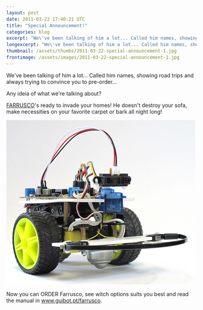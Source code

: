 ```yaml
---
layout: post
date: 2011-03-22 17:40:21 UTC
title: "Special Announcement!"
categories: blog
excerpt: "We\'ve been talking of him a lot... Called him names, showing road trips and always trying to convince you to pre-order..."
longexcerpt: "We\'ve been talking of him a lot... Called him names, showing road trips and always trying to convince you to pre-order...Any ideia of what we\'re talking about?"
thumbnail: /assets/thumbs/2011-03-22-special-announcement-1.jpg
frontimage: /assets/images/2011-03-22-special-announcement-1.jpg
---
```


We've been talking of him a lot... Called him names, showing road trips and always trying to convince you to pre-order...

Any ideia of what we're talking about?

<a href="http://www.guibot.pt/farrusco/">FARRUSCO</a>'s ready to invade your homes! He doesn't destroy your sofa, make necessities on your favorite carpet or bark all night long!

<a href="/assets/images/2011-03-22-special-announcement-1.jpg"><img class="postimage" src="/assets/images/2011-03-22-special-announcement-1.jpg"/></a>

Now you can ORDER Farrusco, see witch options suits you best and read the manual in <a href="http://guibot.pt/farrusco">www.guibot.pt/farrusco</a>.

&nbsp;